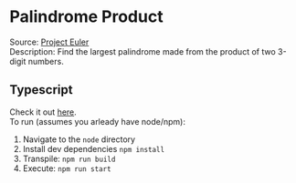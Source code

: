# Palindrome Product  
Source: [Project Euler](https://projecteuler.net/problem=4)  
Description: Find the largest palindrome made from the product of two 3-digit numbers.  

## Typescript  
Check it out [here](./node/src/main.ts).  
To run (assumes you arleady have node/npm):  
1. Navigate to the `node` directory  
2. Install dev dependencies `npm install`  
3. Transpile: `npm run build`  
4. Execute: `npm run start`